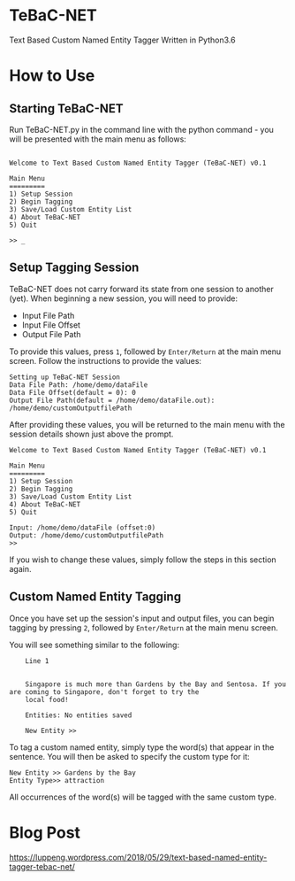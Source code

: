 # TeBaC-NET 
Text Based Custom Named Entity Tagger
Written in Python3.6

# How to Use

## Starting TeBaC-NET
Run TeBaC-NET.py in the command line with the python command - you will be presented with the main menu as follows:

```$ python TeBaC-NET.p

Welcome to Text Based Custom Named Entity Tagger (TeBaC-NET) v0.1

Main Menu
=========
1) Setup Session
2) Begin Tagging
3) Save/Load Custom Entity List
4) About TeBaC-NET
5) Quit

>> _
```

## Setup Tagging Session
TeBaC-NET does not carry forward its state from one session to another (yet). When beginning a new session, you will need to provide: 
* Input File Path
* Input File Offset
* Output File Path

To provide this values, press `1`, followed by `Enter/Return` at the main menu screen. Follow the instructions to provide the values: 

```
Setting up TeBaC-NET Session
Data File Path: /home/demo/dataFile
Data File Offset(default = 0): 0
Output File Path(default = /home/demo/dataFile.out): /home/demo/customOutputfilePath
```

After providing these values, you will be returned to the main menu with the session details shown just above the prompt.

```
Welcome to Text Based Custom Named Entity Tagger (TeBaC-NET) v0.1

Main Menu
=========
1) Setup Session
2) Begin Tagging
3) Save/Load Custom Entity List
4) About TeBaC-NET
5) Quit

Input: /home/demo/dataFile (offset:0)
Output: /home/demo/customOutputfilePath
>>
```

If you wish to change these values, simply follow the steps in this section again.

## Custom Named Entity Tagging
Once you have set up the session's input and output files, you can begin tagging by pressing `2`, followed by `Enter/Return` at the main menu screen.

You will see something similar to the following: 

```
    Line 1


    Singapore is much more than Gardens by the Bay and Sentosa. If you are coming to Singapore, don't forget to try the
    local food!

    Entities: No entities saved

    New Entity >>
```

To tag a custom named entity, simply type the word(s) that appear in the sentence. You will then be asked to specify the custom type for it: 

```
New Entity >> Gardens by the Bay
Entity Type>> attraction
```

All occurrences of the word(s) will be tagged with the same custom type.

# Blog Post
https://luppeng.wordpress.com/2018/05/29/text-based-named-entity-tagger-tebac-net/
